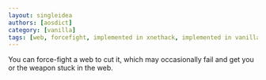 ```yaml
---
layout: singleidea
authors: [aosdict]
category: [vanilla]
tags: [web, forcefight, implemented in xnethack, implemented in vanilla]
---
```

You can force-fight a web to cut it, which may occasionally fail and get you or the weapon stuck in the web.
